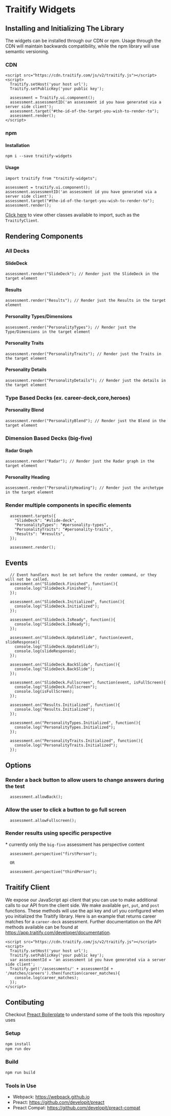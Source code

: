 # Traitify Widgets

## Installing and Initializing The Library

The widgets can be installed through our CDN or npm. Usage through the CDN will maintain backwards compatibility, while the npm library will use semantic versioning.

### CDN

```
<script src="https://cdn.traitify.com/js/v2/traitify.js"></script>
<script>
  Traitify.setHost('your host url');
  Traitify.setPublicKey('your public key');

  assessment = Traitify.ui.component();
  assessment.assessmentID('an assessment id you have generated via a server side client');
  assessment.target("#the-id-of-the-target-you-wish-to-render-to");
  assessment.render();
</script>
```

### npm

#### Installation
```
npm i --save traitify-widgets
```

#### Usage
```
import traitify from "traitify-widgets";

assessment = traitify.ui.component();
assessment.assessmentID('an assessment id you have generated via a server side client');
assessment.target("#the-id-of-the-target-you-wish-to-render-to");
assessment.render();
```

[Click here](src/index.js) to view other classes available to import, such as the `TraitifyClient`.

## Rendering Components

### All Decks

#### SlideDeck
```
assessment.render("SlideDeck"); // Render just the SlideDeck in the target element
```

#### Results
```
assessment.render("Results"); // Render just the Results in the target element
```

#### Personality Types/Dimensions
```
assessment.render("PersonalityTypes"); // Render just the Type/Dimensions in the target element
```

#### Personality Traits
```
assessment.render("PersonalityTraits"); // Render just the Traits in the target element
```

#### Personality Details
```
assessment.render("PersonalityDetails"); // Render just the details in the target element
```

### Type Based Decks (ex. career-deck,core,heroes)

#### Personality Blend
```
assessment.render("PersonalityBlend"); // Render just the Blend in the target element
```

### Dimension Based Decks (big-five)

#### Radar Graph
```
assessment.render("Radar"); // Render just the Radar graph in the target element
```

#### Personality Heading
```
assessment.render("PersonalityHeading"); // Render just the archetype in the target element
```

### Render multiple components in specific elements
```
  assessment.targets({
    "SlideDeck": "#slide-deck",
    "PersonalityTypes": "#personality-types",
    "PersonalityTraits": "#personality-traits",
    "Results": "#results",
  });

  assessment.render();
```

## Events
```
  // Event handlers must be set before the render command, or they will not be called.
  assessment.on("SlideDeck.Finished", function(){
    console.log("SlideDeck.Finished");
  });

  assessment.on("SlideDeck.Initialized", function(){
    console.log("SlideDeck.Initialized");
  });

  assessment.on("SlideDeck.IsReady", function(){
    console.log("SlideDeck.IsReady");
  });

  assessment.on("SlideDeck.UpdateSlide", function(event, slideResponse){
    console.log("SlideDeck.UpdateSlide");
    console.log(slideResponse);
  });

  assessment.on("SlideDeck.BackSlide", function(){
    console.log("SlideDeck.BackSlide");
  });

  assessment.on("SlideDeck.Fullscreen", function(event, isFullScreen){
    console.log("SlideDeck.Fullscreen");
    console.log(isFullScreen);
  });

  assessment.on("Results.Initialized", function(){
    console.log("Results.Initialized");
  });

  assessment.on("PersonalityTypes.Initialized", function(){
    console.log("PersonalityTypes.Initialized");
  });

  assessment.on("PersonalityTraits.Initialized", function(){
    console.log("PersonalityTraits.Initialized");
  });
```

## Options
### Render a back button to allow users to change answers during the test
```
  assessment.allowBack();
```

### Allow the user to click a button to go full screen
```
  assessment.allowFullscreen();
```

### Render results using specific perspective
\* currently only the `big-five` assessment has perspective content
```
  assessment.perspective("firstPerson");

  OR

  assessment.perspective("thirdPerson");
```

## Traitify Client
We expose our JavaScript api client that you can use to make additional calls to our API from the client side. We make available `get`, `put`, and `post` functions. These methods will use the api key and url you configured when you initialized the Traitify library. Here is an example that returns career matches for a `career-deck` assessment. Further documentation on the API methods available can be found at https://app.traitify.com/developer/documentation.

```
<script src="https://cdn.traitify.com/js/v2/traitify.js"></script>
<script>
  Traitify.setHost('your host url');
  Traitify.setPublicKey('your public key');
  var assessmentId = 'an assessment id you have generated via a server side client';
  Traitify.get('/assessments/' + assessmentId + '/matches/careers').then(function(career_matches){
    console.log(career_matches);
  });
</script>
```

## Contibuting

Checkout [Preact Boilerplate] to understand some of the tools this repository uses

[Preact Boilerplate]: https://github.com/developit/preact-boilerplate

### Setup

```sh
npm install
npm run dev
```

### Build

```sh
npm run build
```

### Tools in Use

- Webpack: https://webpack.github.io
- Preact: https://github.com/developit/preact
- Preact Compat: https://github.com/developit/preact-compat
